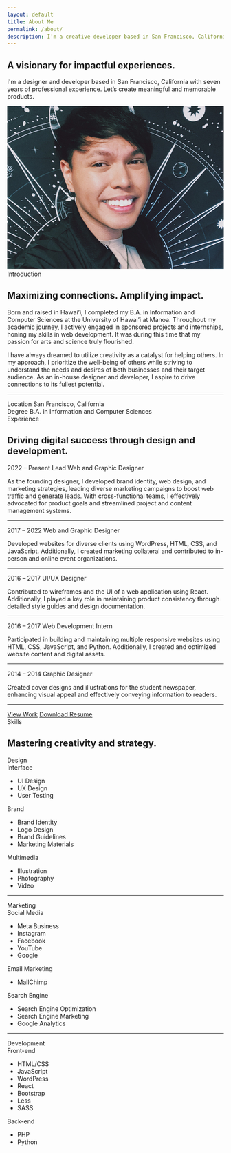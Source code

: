 ```yaml
---
layout: default
title: About Me
permalink: /about/
description: I'm a creative developer based in San Francisco, California with six years of professional experience. Let’s create meaningful and memorable products.
---
```

<section class="hero">
    <div class="row">
        <div class="col">
            <div class="page-title">
                <h1 class="title display">A visionary for impactful experiences.</h1>
                <p class="subtitle">I'm a designer and developer based in San Francisco, California with seven years of professional experience. Let’s create meaningful and memorable products.</p>
            </div>
        </div>
        <div class="col">
            <div class="image-wrapper">
                <img class="image" src="/assets/images/about/about-aljon-4.jpg">
            </div>
        </div>
    </div>
</section>
<!-- Biography -->
<section class="biography">
    <div class="row">
        <div class="col">
            <div class="section-title">
                <span class="subheading">Introduction</span>
                <h2 class="title">Maximizing connections. Amplifying impact.</h2>
            </div>
        </div>
        <div class="col lg-width">
            <p class="large-text">
                Born and raised in Hawai’i, I completed my B.A. in Information and Computer Sciences at the University of Hawai’i at Manoa. Throughout my academic journey, I actively engaged in sponsored projects and internships, honing my skills in web development. It was during this time that my passion for arts and science truly flourished.
            </p>
            <p class="large-text">I have always dreamed to utilize creativity as a catalyst for helping others. In my approach, I prioritize the well-being of others while striving to understand the needs and desires of both businesses and their target audience. As an in-house designer and developer, I aspire to drive connections to its fullest potential.</p>
            <hr class="divider">
            <div class="list">
                <div class="list-item">
                    <span class="list-title">Location</span>
                    <span class="large-text">San Francisco, California</span>
                </div>
                <div class="list-item">
                    <span class="list-title">Degree</span>
                    <span class="large-text">B.A. in Information and Computer Sciences</span>
                </div>
            </div>
        </div>
    </div>
</section>
<section class="work">
    <div class="row">
        <div class="col">
            <div class="section-title">
                <span class="subheading">Experience</span>
                <h2 class="title">Driving digital success through design and development.</h2>
            </div>
        </div>
        <div class="col experience-list lg-width">
            <span class="subheading">2022 – Present</span>
            <span class="title h3">Lead Web and Graphic Designer</span>
            <p class="large-text">
                As the founding designer, I developed brand identity, web design, and marketing strategies, leading diverse marketing campaigns to boost web traffic and generate leads. With cross-functional teams, I effectively advocated for product goals and streamlined project and content management systems.
            </p>
            <hr class="divider">
            <span class="subheading">2017 – 2022</span>
            <span class="title h3">Web and Graphic Designer</span>
            <p class="large-text">
                Developed websites for diverse clients using WordPress, HTML, CSS, and JavaScript. Additionally, I created marketing collateral and contributed to in-person and online event organizations.
            </p>
            <hr class="divider">
            <span class="subheading">2016 – 2017</span>
            <span class="title h3">UI/UX Designer</span>
            <p class="large-text">
                Contributed to wireframes and the UI of a web application using React. Additionally, I played a key role in maintaining product consistency through detailed style guides and design documentation.
            </p>
            <hr class="divider">
            <span class="subheading">2016 – 2017</span>
            <span class="title h3">Web Development Intern</span>
            <p class="large-text">    
                Participated in building and maintaining multiple responsive websites using HTML, CSS, JavaScript, and Python. Additionally, I created and optimized website content and digital assets.
            </p>
            <hr class="divider">
            <span class="subheading">2014 – 2014</span>
            <span class="title h3">Graphic Designer</span>
            <p class="large-text">    
                Created cover designs and illustrations for the student newspaper, enhancing visual appeal and effectively conveying information to readers.
            </p>
            <hr class="divider">
            <div class="button-list">
                <a class="button full-width" href="/work">View Work</a>
                <a class="button outline full-width" href="/assets/aljon-preza-resume-2023.pdf" target="_blank">Download Resume</a>
            </div>
        </div>
    </div>
</section>
<!-- Skills -->
<section class="skill">
    <div class="row">
        <div class="col">
            <div class="section-title">
                <span class="subheading">Skills</span>
                <h2 class="title">Mastering creativity and strategy.</h2>
            </div>
        </div>
        <div class="col lg-width">
            <span class="h3 title">Design</span>
            <div class="list">
                <div class="list-item">
                    <span class="list-title">Interface</span>
                    <ul class="list-content large-text">
                        <li>UI Design</li>
                        <li>UX Design</li>
                        <li>User Testing</li>
                    </ul>
                </div>
                <div class="list-item">
                    <span class="list-title">Brand</span>
                    <ul class="list-content large-text">
                        <li>Brand Identity</li>
                        <li>Logo Design</li>
                        <li>Brand Guidelines</li>
                        <li>Marketing Materials</li>
                    </ul>
                </div>
                <div class="list-item">
                    <span class="list-title">Multimedia</span>
                    <ul class="list-content large-text">
                        <li>Illustration</li>
                        <li>Photography</li>
                        <li>Video</li>
                    </ul>
                </div>
            </div>
            <hr class="divider">
            <span class="h3 title">Marketing</span>
            <div class="list">
                <div class="list-item">
                    <span class="list-title">Social Media</span>
                    <ul class="list-content large-text">
                        <li>Meta Business</li>
                        <li>Instagram</li>
                        <li>Facebook</li>
                        <li>YouTube</li>
                        <li>Google</li>
                    </ul>
                </div>
                <div class="list-item">
                    <span class="list-title">Email Marketing</span>
                    <ul class="list-content large-text">
                        <li>MailChimp</li>
                    </ul>
                </div>
                <div class="list-item">
                    <span class="list-title">Search Engine</span>
                    <ul class="list-content large-text">
                        <li>Search Engine Optimization</li>
                        <li>Search Engine Marketing</li>
                        <li>Google Analytics</li>
                    </ul>
                </div>
            </div>
            <hr class="divider">
            <span class="h3 title">Development</span>
            <div class="list">
                <div class="list-item">
                    <span class="list-title">Front-end</span>
                    <ul class="list-content large-text">
                        <li>HTML/CSS</li>
                        <li>JavaScript</li>
                        <li>WordPress</li>
                        <li>React</li>
                        <li>Bootstrap</li>
                        <li>Less</li>
                        <li>SASS</li>
                    </ul>
                </div>
                <div class="list-item">
                    <span class="list-title">Back-end</span>
                    <ul class="list-content large-text">
                        <li>PHP</li>
                        <li>Python</li>
                    </ul>
                </div>
            </div>
        </div>
    </div>
</section>